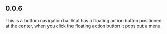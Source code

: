 ## 0.0.6

This is a bottom navigation bar htat has a floating action button positioned at the center, when you click the floating action button it pops out a menu.

